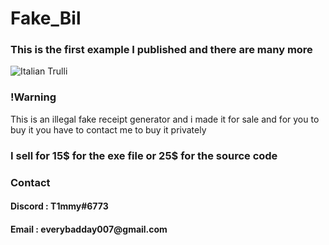 # Fake_Bil

### This is the first example I published and there are many more
<img src="https://media.discordapp.net/attachments/929256142180327436/1068408481062867074/Fakebil.png" alt="Italian Trulli">

### !Warning
This is an illegal fake receipt generator and i made it for sale and for you to buy it you have to contact me to buy it privately


### I sell for 15$ for the exe file or 25$ for the source code

### Contact
<h4>Discord : T1mmy#6773</h4>
<h4>Email : everybadday007@gmail.com</h4>
